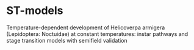 # ST-models
Temperature-dependent development of Helicoverpa armigera (Lepidoptera: Noctuidae) at constant temperatures: instar pathways and stage transition models with semifield validation
